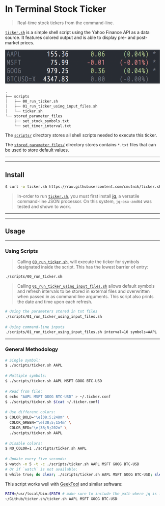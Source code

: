 # In Terminal Stock Ticker #

> Real-time stock tickers from the command-line.

[`ticker.sh`](./scripts/ticker.sh) is a simple shell script using the Yahoo Finance API as a data source. It features colored output and is able to display pre- and post-market prices.

![ticker.sh](https://raw.githubusercontent.com/cmutnik/ticker.sh/master/figs/screenshot.png)

```
.
├── scripts
│   ├── 00_run_ticker.sh
│   ├── 01_run_ticker_using_input_files.sh
│   └── ticker.sh
└── stored_parameter_files
    ├── set_stock_symbols.txt
    └── set_timer_interval.txt
```
The [`scripts/`](./scripts) directory stores all shell scripts needed to execute this ticker.

The [`stored_parameter_files/`](./stored_parameter_files) directory stores contains `*.txt` files that can be used to store default values.

----
----
## Install ##

```sh
$ curl -o ticker.sh https://raw.githubusercontent.com/cmutnik/ticker.sh/master/scripts/ticker.sh
```

> In-order to run [`ticker.sh`](./scripts/ticker.sh), you must first install [jq](https://stedolan.github.io/jq/), a versatile command-line JSON processor.  On this system, `jq-osx-amd64` was tested and shown to work.

----
----
## Usage ##

----
### Using Scripts ###

> Calling [`00_run_ticker.sh`](./scripts/00_run_ticker.sh), will execute the ticker for symbols designated inside the script.  This has the lowest barrier of entry:
```sh
./scripts/00_run_ticker.sh
```

> Calling [`01_run_ticker_using_input_files.sh`](./scripts/01_run_ticker_using_input_files.sh) allows default symbols and refresh intervals to be stored in external files and overwritten when passed in as command line arguments.  This script also prints the date and time upon each refresh.
```sh
# Using the parameters stored in txt files
./scripts/01_run_ticker_using_input_files.sh

# Using command-line inputs
./scripts/01_run_ticker_using_input_files.sh interval=10 symbols=AAPL
```

----
### General Methodology ###

```sh
# Single symbol:
$ ./scripts/ticker.sh AAPL

# Multiple symbols:
$ ./scripts/ticker.sh AAPL MSFT GOOG BTC-USD

# Read from file:
$ echo "AAPL MSFT GOOG BTC-USD" > ~/.ticker.conf
$ ./scripts/ticker.sh $(cat ~/.ticker.conf)

# Use different colors:
$ COLOR_BOLD="\e[38;5;248m" \
  COLOR_GREEN="\e[38;5;154m" \
  COLOR_RED="\e[38;5;202m" \
  ./scripts/ticker.sh AAPL

# Disable colors:
$ NO_COLOR=1 ./scripts/ticker.sh AAPL

# Update every five seconds:
$ watch -n 5 -t -c ./scripts/ticker.sh AAPL MSFT GOOG BTC-USD
# Or if `watch` is not available:
$ while true; do clear; ./scripts/ticker.sh AAPL MSFT GOOG BTC-USD; sleep 5; done
```

This script works well with [GeekTool](https://www.tynsoe.org/v2/geektool/) and similar software:

```sh
PATH=/usr/local/bin:$PATH # make sure to include the path where jq is located
~/GitHub/ticker.sh/ticker.sh AAPL MSFT GOOG BTC-USD
```
